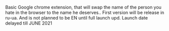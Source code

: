 Basic Google chrome extension, that will swap the name of the person you hate
in the browser to the name he deserves..
First version will be release in ru-ua. And is not planned to be EN until full launch
upd. Launch date delayed till JUNE 2021
